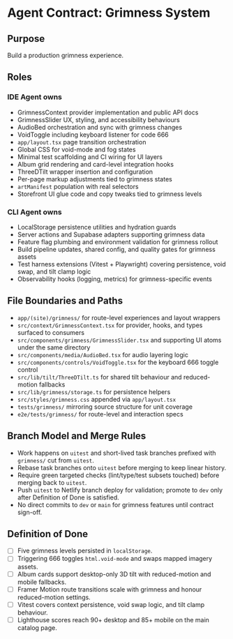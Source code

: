 # Agent Contract: Grimness System

## Purpose
Build a production grimness experience.

## Roles
### IDE Agent owns
- GrimnessContext provider implementation and public API docs
- GrimnessSlider UX, styling, and accessibility behaviours
- AudioBed orchestration and sync with grimness changes
- VoidToggle including keyboard listener for code 666
- `app/layout.tsx` page transition orchestration
- Global CSS for void-mode and fog states
- Minimal test scaffolding and CI wiring for UI layers
- Album grid rendering and card-level integration hooks
- ThreeDTilt wrapper insertion and configuration
- Per-page markup adjustments tied to grimness states
- `artManifest` population with real selectors
- Storefront UI glue code and copy tweaks tied to grimness levels

### CLI Agent owns
- LocalStorage persistence utilities and hydration guards
- Server actions and Supabase adapters supporting grimness data
- Feature flag plumbing and environment validation for grimness rollout
- Build pipeline updates, shared config, and quality gates for grimness assets
- Test harness extensions (Vitest + Playwright) covering persistence, void swap, and tilt clamp logic
- Observability hooks (logging, metrics) for grimness-specific events

## File Boundaries and Paths
- `app/(site)/grimness/` for route-level experiences and layout wrappers
- `src/context/GrimnessContext.tsx` for provider, hooks, and types surfaced to consumers
- `src/components/grimness/GrimnessSlider.tsx` and supporting UI atoms under the same directory
- `src/components/media/AudioBed.tsx` for audio layering logic
- `src/components/controls/VoidToggle.tsx` for the keyboard 666 toggle control
- `src/lib/tilt/ThreeDTilt.ts` for shared tilt behaviour and reduced-motion fallbacks
- `src/lib/grimness/storage.ts` for persistence helpers
- `src/styles/grimness.css` appended via `app/layout.tsx`
- `tests/grimness/` mirroring source structure for unit coverage
- `e2e/tests/grimness/` for route-level and interaction specs

## Branch Model and Merge Rules
- Work happens on `uitest` and short-lived task branches prefixed with `grimness/` cut from `uitest`.
- Rebase task branches onto `uitest` before merging to keep linear history.
- Require green targeted checks (lint/type/test subsets touched) before merging back to `uitest`.
- Push `uitest` to Netlify branch deploy for validation; promote to `dev` only after Definition of Done is satisfied.
- No direct commits to `dev` or `main` for grimness features until contract sign-off.

## Definition of Done
- [ ] Five grimness levels persisted in `localStorage`.
- [ ] Triggering 666 toggles `html.void-mode` and swaps mapped imagery assets.
- [ ] Album cards support desktop-only 3D tilt with reduced-motion and mobile fallbacks.
- [ ] Framer Motion route transitions scale with grimness and honour reduced-motion settings.
- [ ] Vitest covers context persistence, void swap logic, and tilt clamp behaviour.
- [ ] Lighthouse scores reach 90+ desktop and 85+ mobile on the main catalog page.
